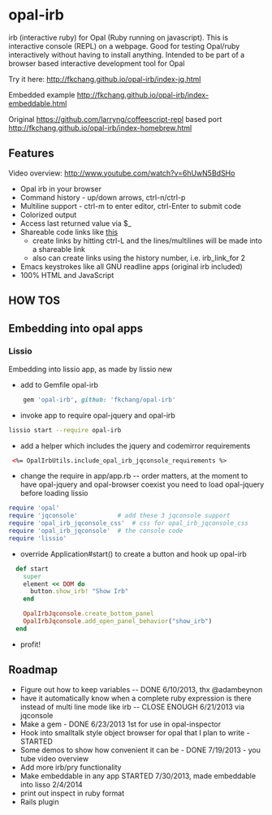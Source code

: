 opal-irb
=========

irb (interactive ruby) for Opal (Ruby running on javascript).  This is
interactive console (REPL) on a webpage. Good for testing Opal/ruby
interactively without having to install anything.  Intended to be part
of a browser based interactive development tool for Opal

Try it here: http://fkchang.github.io/opal-irb/index-jq.html

Embedded example http://fkchang.github.io/opal-irb/index-embeddable.html

Original https://github.com/larryng/coffeescript-repl based port http://fkchang.github.io/opal-irb/index-homebrew.html

Features
--------

Video overview: http://www.youtube.com/watch?v=6hUwN5BdSHo

* Opal irb in your browser
* Command history - up/down arrows, ctrl-n/ctrl-p
* Multiline support - ctrl-m to enter editor, ctrl-Enter to submit code
* Colorized output
* Access last returned value via $_
* Shareable code links like [this](http://fkchang.github.io/opal-irb/index-jq.html#code:class%20Welcome%0A%20%20def%20announce%0A%20%20%20%20alert%20%22Welcome%20to%20opal-irb%22%0A%20%20end%0Aend%0Aw%20%3D%20Welcome.new%0Aw.announce)
  * create links by hitting ctrl-L and the lines/multilines will be made into a shareable link
  * also can create links using the history number, i.e. irb\_link\_for 2
* Emacs keystrokes like all GNU readline apps (original irb included)
* 100% HTML and JavaScript

HOW TOS
-------

## Embedding into opal apps

### Lissio

Embedding into lissio app, as made by lissio new

* add to Gemfile opal-irb
```ruby
    gem 'opal-irb', github: 'fkchang/opal-irb'
```
* invoke app to require opal-jquery and opal-irb
```bash
lissio start --require opal-irb
```
* add a helper which includes the jquery and codemirror requirements

```html
 <%= OpalIrbUtils.include_opal_irb_jqconsole_requirements %>
```

* change the require in app/app.rb -- order matters, at the moment to have opal-jquery and opal-browser coexist you need to load opal-jquery before loading lissio
```ruby
require 'opal'
require 'jqconsole'           # add these 3 jqconsole support
require 'opal_irb_jqconsole_css'  # css for opal_irb_jqconsole_css
require 'opal_irb_jqconsole'  # the console code
require 'lissio'

```
* override Application#start() to create a button and hook up opal-irb
```ruby
  def start
    super
    element << DOM do
      button.show_irb! "Show Irb"
    end

    OpalIrbJqconsole.create_bottom_panel
    OpalIrbJqconsole.add_open_panel_behavior("show_irb")
  end

```

* profit!


Roadmap
-------
* Figure out how to keep variables -- DONE 6/10/2013, thx @adambeynon
* have it automatically know when a complete ruby expression is there instead of multi line mode like irb -- CLOSE ENOUGH 6/21/2013 via jqconsole
* Make a gem - DONE 6/23/2013 1st for use in opal-inspector
* Hook into smalltalk style object browser for opal that I plan to write - STARTED
* Some demos to show how convenient it can be - DONE 7/19/2013 - you tube video overview
* Add more irb/pry functionality
* Make embeddable in any app STARTED 7/30/2013, made embeddable into lisso 2/4/2014
* print out inspect in ruby format
* Rails plugin
